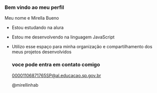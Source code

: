 ### Bem vindo ao meu perfil

Meu nome e Mirella Bueno

- Estou estudando na alura
- Estou me desenvolvendo na linguagem JavaScript
- Utilizo esse espaço para minha organização e compartilhamento dos meus projetos desenvolvidos

  ### voce pode entra em contato comigo

  00001106871765SP@al.educacao.sp.gov.br

  @mirellinhab
